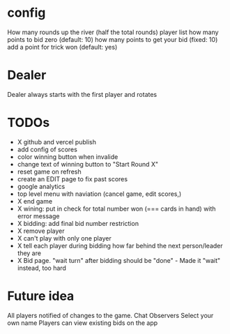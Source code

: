 # config

How many rounds up the river (half the total rounds)
player list
how many points to bid zero (default: 10)
how many points to get your bid (fixed: 10)
add a point for trick won (default: yes)

# Dealer

Dealer always starts with the first player and rotates

# TODOs

-   X github and vercel publish
-   add config of scores
-   color winning button when invalide
-   change text of winning button to "Start Round X"
-   reset game on refresh
-   create an EDIT page to fix past scores
-   google analytics
-   top level menu with naviation (cancel game, edit scores,)
-   X end game
-   X wining: put in check for total number won (=== cards in hand) with error message
-   X bidding: add final bid number restriction
-   X remove player
-   X can't play with only one player
-   X tell each player during bidding how far behind the next person/leader they are
-   X Bid page. "wait turn" after bidding should be "done" - Made it "wait" instead, too hard

# Future idea

All players notified of changes to the game.
Chat
Observers
Select your own name
Players can view existing bids on the app

